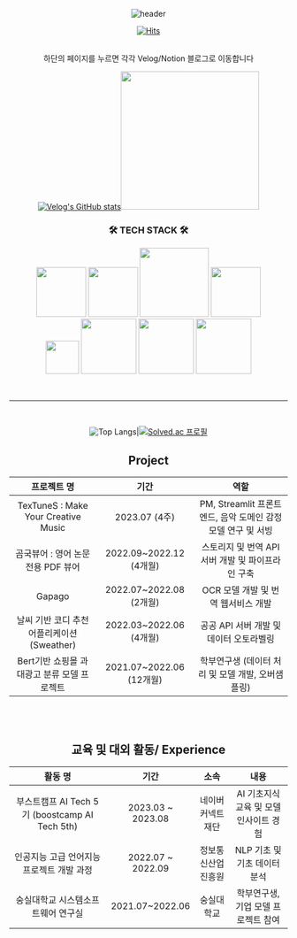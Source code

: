 <div align=center>

![header](https://capsule-render.vercel.app/api?type=waving&color=timeAuto&height=300&section=header&text=Jiwon's%20Github&fontSize=80)

[![Hits](https://hits.seeyoufarm.com/api/count/incr/badge.svg?url=https%3A%2F%2Fgithub.com%2Fjiwonii97&count_bg=%23C8C8FF&title_bg=%23555555&icon=&icon_color=%23E7E7E7&title=hits&edge_flat=false)](https://hits.seeyoufarm.com)  
<br/>  

하단의 페이지를 누르면 각각 Velog/Notion 블로그로 이동합니다

[![Velog's GitHub stats](https://velog-readme-stats.vercel.app/api?name=jiwonii97)](https://velog.io/@jiwonii97)<a href="https://jiwonii97.notion.site/7e174f5605124f5cb5c647cda2e12da1?pvs=4"><img src="https://images.g2crowd.com/uploads/product/image/social_landscape/social_landscape_23f1df4a48002425b3574347f0ea5676/notion.png" width=250px/></a>

<div align=center>
  
<h3 align="center">🛠 TECH STACK 🛠</h3>
<p align="center">
    <img src="https://img.shields.io/badge/Python-3776AB?style=flat&logo=Python&logoColor=white" width=90px/>
    <img src="https://img.shields.io/badge/django-%23092E20.svg?style=for-the-badge&logo=django&logoColor=white" width=90px/>
    <img src="https://img.shields.io/badge/DJANGO-REST-ff1709?style=for-the-badge&logo=django&logoColor=white&color=ff1709&labelColor=gray" width=125px/>
    <img src="https://img.shields.io/badge/FastAPI-005571?style=for-the-badge&logo=fastapi" width=90px/>
    <br/>
    <img src="https://img.shields.io/badge/AWS-%23FF9900.svg?style=for-the-badge&logo=amazon-aws&logoColor=white" width=60px/>
    <img src="https://img.shields.io/badge/PyTorch-%23EE4C2C.svg?style=for-the-badge&logo=PyTorch&logoColor=white" width=100px/>
    <img src="https://img.shields.io/badge/pandas-%23150458.svg?style=for-the-badge&logo=pandas&logoColor=white" width=100px/>
    <img src="https://img.shields.io/badge/numpy-%23013243.svg?style=for-the-badge&logo=numpy&logoColor=white" width=100px/>
</p>
<br/>  

---

<br/>  

![Top Langs](https://github-readme-stats.vercel.app/api/top-langs/?username=jiwonii97&layout=compact&theme=radical)|[![Solved.ac 프로필](http://mazassumnida.wtf/api/v2/generate_badge?boj=wldnjs3633)](https://solved.ac/wldnjs3633)



## Project
|프로젝트 명|기간|역할|
|:------------:|:------------:|:--------------------------------:|
|TexTuneS : Make Your Creative Music|2023.07 (4주)|PM, Streamlit 프론트엔드, 음악 도메인 감정모델 연구 및 서빙|
|곰국뷰어 : 영어 논문 전용 PDF 뷰어|2022.09~2022.12 (4개월)|스토리지 및 번역 API 서버 개발 및 파이프라인 구축|
|Gapago|2022.07~2022.08 (2개월)|OCR 모델 개발 및 번역 웹서비스 개발|
|날씨 기반 코디 추천 어플리케이션 (Sweather)|2022.03~2022.06 (4개월)|공공 API 서버 개발 및 데이터 오토라벨링|
|Bert기반 쇼핑몰 과대광고 분류 모델 프로젝트|2021.07~2022.06 (12개월)|학부연구생 (데이터 처리 및 모델 개발, 오버샘플링)|

<br/>  
<br/>  

## 교육 및 대외 활동/ Experience
|활동 명|기간|소속|내용|
|:------------:|:------------:|:----:|:--------------------------------:|
|부스트캠프 AI Tech 5기 (boostcamp AI Tech 5th) |2023.03 ~ 2023.08|네이버 커넥트재단|AI 기초지식 교육 및 모델 인사이트 경험|
|인공지능 고급 언어지능 프로젝트 개발 과정|2022.07 ~ 2022.09|정보통신산업진흥원|NLP 기초 및 기초 데이터 분석|
|숭실대학교 시스템소프트웨어 연구실|2021.07~2022.06|숭실대학교|학부연구생, 기업 모델 프로젝트 참여|


</div>
